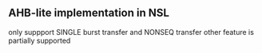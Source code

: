 ## AHB-lite implementation in NSL
 only suppport SINGLE burst transfer and NONSEQ transfer
 other feature is partially supported
